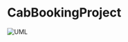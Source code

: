 # CabBookingProject

  
![UML](https://user-images.githubusercontent.com/97461845/165697949-ac1ac22a-9e21-4445-b960-81a613088330.png)



 
